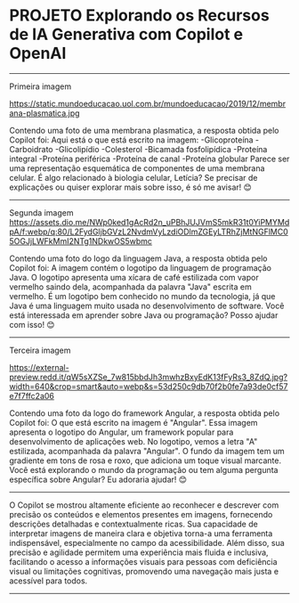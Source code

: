 # PROJETO Explorando os Recursos de IA Generativa com Copilot e OpenAI
------------------------------------------------------------------------------------------------------------------------------------------------------------------------------------------------------------------
Primeira imagem 

https://static.mundoeducacao.uol.com.br/mundoeducacao/2019/12/membrana-plasmatica.jpg

Contendo uma foto de uma membrana plasmatica, a resposta obtida pelo Copilot foi:
Aqui está o que está escrito na imagem:
-Glicoproteína
-Carboidrato
-Glicolipídio
-Colesterol
-Bicamada fosfolipídica
-Proteína integral
-Proteína periférica
-Proteína de canal
-Proteína globular
Parece ser uma representação esquemática de componentes de uma membrana celular. É algo relacionado à biologia celular, Letícia? Se precisar de explicações ou quiser explorar mais sobre isso, é só me avisar! 😊

------------------------------------------------------------------------------------------------------------------------------------------------------------------------------------------------------------------
Segunda imagem
https://assets.dio.me/NWp0ked1gAcRd2n_uPBhJUJVmS5mkR31t0YiPMYMdpA/f:webp/q:80/L2FydGljbGVzL2NvdmVyLzdiODlmZGEyLTRhZjMtNGFlMC05OGJjLWFkMmI2NTg1NDkwOS5wbmc

Contendo uma foto do logo da linguagem Java, a resposta obtida pelo Copilot foi:
A imagem contém o logotipo da linguagem de programação Java. O logotipo apresenta uma xícara de café estilizada com vapor vermelho saindo dela, acompanhada da palavra "Java" escrita em vermelho. É um logotipo bem conhecido no mundo da tecnologia, já que Java é uma linguagem muito usada no desenvolvimento de software.
Você está interessada em aprender sobre Java ou programação? Posso ajudar com isso! 😊

------------------------------------------------------------------------------------------------------------------------------------------------------------------------------------------------------------------
Terceira imagem

https://external-preview.redd.it/qW5sXZSe_7w815bbdJh3mwhzBxyEdK13fFyRs3_8ZdQ.jpg?width=640&crop=smart&auto=webp&s=53d250c9db70f2b0fe7a93de0cf57e7f7ffc2a06

Contendo uma foto da logo do framework Angular, a resposta obtida pelo Copilot foi:
O que está escrito na imagem é "Angular".
Essa imagem apresenta o logotipo do Angular, um framework popular para desenvolvimento de aplicações web. No logotipo, vemos a letra "A" estilizada, acompanhada da palavra "Angular". O fundo da imagem tem um gradiente em tons de rosa e roxo, que adiciona um toque visual marcante.
Você está explorando o mundo da programação ou tem alguma pergunta específica sobre Angular? Eu adoraria ajudar! 😊

------------------------------------------------------------------------------------------------------------------------------------------------------------------------------------------------------------------

O Copilot se mostrou altamente eficiente ao reconhecer e descrever com precisão os conteúdos e elementos presentes em imagens, fornecendo descrições detalhadas e contextualmente ricas. Sua capacidade de interpretar imagens de maneira clara e objetiva torna-a uma ferramenta indispensável, especialmente no campo da acessibilidade. Além disso, sua precisão e agilidade permitem uma experiência mais fluida e inclusiva, facilitando o acesso a informações visuais para pessoas com deficiência visual ou limitações cognitivas, promovendo uma navegação mais justa e acessível para todos.

------------------------------------------------------------------------------------------------------------------------------------------------------------------------------------------------------------------
